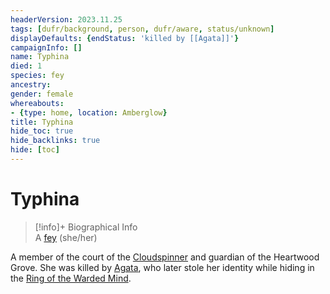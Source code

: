 ```yaml
---
headerVersion: 2023.11.25
tags: [dufr/background, person, dufr/aware, status/unknown]
displayDefaults: {endStatus: 'killed by [[Agata]]'}
campaignInfo: []
name: Typhina
died: 1
species: fey
ancestry:
gender: female
whereabouts:
- {type: home, location: Amberglow}
title: Typhina
hide_toc: true
hide_backlinks: true
hide: [toc]
---
```

# Typhina
>[!info]+ Biographical Info  
> A [fey](<../../species/children-of-the-divine/fey/fey.md>) (she/her)  
>   
>> 

A member of the court of the [Cloudspinner](<../extraplanar-powers/cloudspinner.md>) and guardian of the Heartwood Grove. She was killed by [Agata](<./agata.md>), who later stole her identity while hiding in the [Ring of the Warded Mind](<../../campaigns/dunmari-frontier/treasure/treasure-from-agata/ring-of-the-warded-mind.md>).
